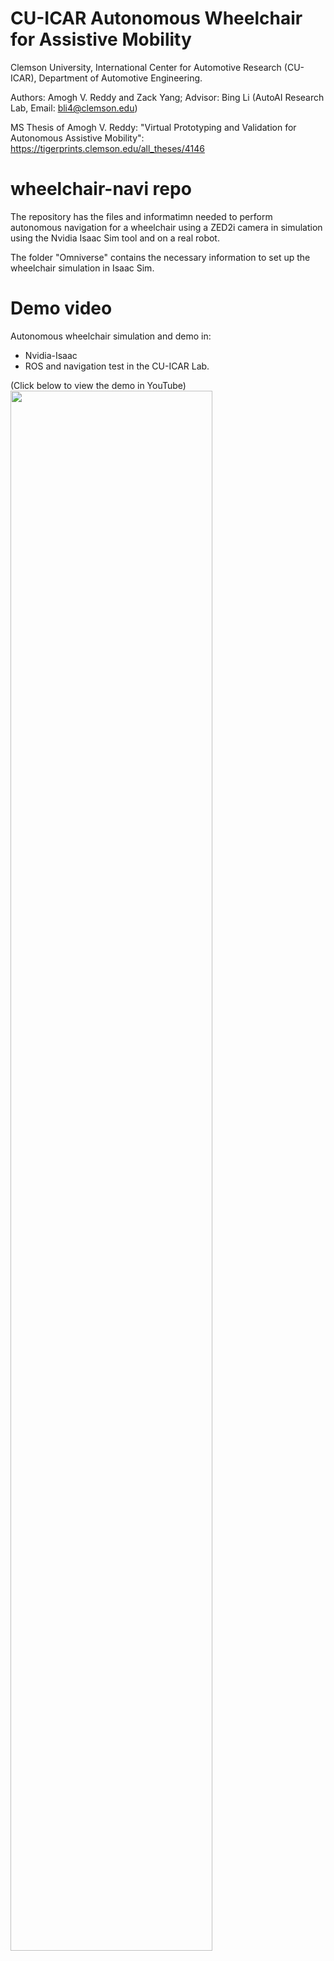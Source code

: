 # CU-ICAR Autonomous Wheelchair for Assistive Mobility

Clemson University, International Center for Automotive Research (CU-ICAR), Department of Automotive Engineering.

Authors: Amogh V. Reddy and Zack Yang; Advisor: Bing Li (AutoAI Research Lab, Email: bli4@clemson.edu)

MS Thesis of Amogh V. Reddy: "Virtual Prototyping and Validation for Autonomous Assistive Mobility": https://tigerprints.clemson.edu/all_theses/4146

# wheelchair-navi repo

The repository has the files and informatimn needed to perform autonomous navigation for a wheelchair using a ZED2i camera in simulation using the Nvidia Isaac Sim tool and on a real robot.

The folder "Omniverse" contains the necessary information to set up the wheelchair simulation in Isaac Sim.

# Demo video

Autonomous wheelchair simulation and demo in:
- Nvidia-Isaac
- ROS and navigation test in the CU-ICAR Lab.

(Click below to view the demo in YouTube)
[<img src="http://i3.ytimg.com/vi/gH5Pc490Atc/hqdefault.jpg" width="80%">](https://youtu.be/gH5Pc490Atc "CU-ICAR Autonomous Wheelchair for Assistive")


